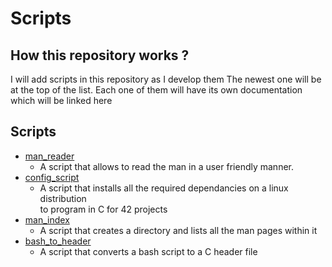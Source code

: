 # Scripts
## How this repository works ?

I will add scripts in this repository as I develop them
The newest one will be at the top of the list.
Each one of them will have its own documentation which will be linked here

## Scripts
- [man\_reader](https://github.com/nsainton/man_reader)
	- A script that allows to read the man in a user friendly manner.
- [config\_script](#)
	- A script that installs all the required dependancies on a linux distribution \
to program in C for 42 projects
- [man\_index](#)
	- A script that creates a directory and lists all the man pages within it
- [bash\_to\_header](#)
	- A script that converts a bash script to a C header file

